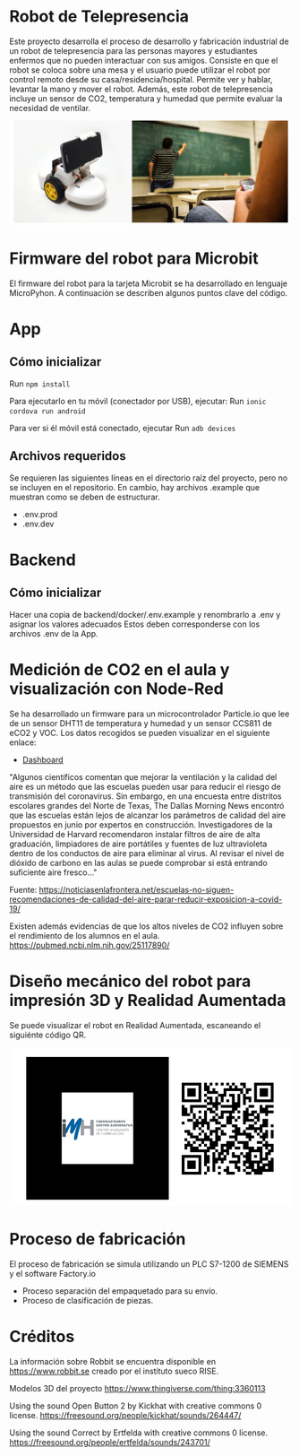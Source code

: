 # Robot de Telepresencia

Este proyecto desarrolla el proceso de desarrollo y fabricación industrial de un robot de telepresencia para las personas mayores y estudiantes enfermos que no pueden interactuar con sus amigos. Consiste en que el robot se coloca sobre una mesa y el usuario puede utilizar el robot por control remoto desde su casa/residencia/hospital. Permite ver y hablar, levantar la mano y mover el robot. Además, este robot de telepresencia incluye un sensor de CO2, temperatura y humedad que permite evaluar la necesidad de ventilar.  

[![VIDEO ROBOT](img/1.jpg)](https://www.youtube.com/watch?v=9LAC98Wxa0o)



# Firmware del robot para Microbit

El firmware del robot para la tarjeta Microbit se ha desarrollado en lenguaje MicroPyhon. A continuación se describen algunos puntos clave del código. 

# App
## Cómo inicializar
Run `npm install`

Para ejecutarlo en tu móvil (conectador por USB), ejecutar:
Run `ionic cordova run android`


Para ver si él móvil está conectado, ejecutar
Run `adb devices`

## Archivos requeridos

Se requieren las siguientes líneas en el directorio raíz del proyecto, pero no se incluyen en el repositorio. En cambio, hay archivos .example que muestran como se deben de estructurar.

* .env.prod
* .env.dev

# Backend

## Cómo inicializar
Hacer una copia de backend/docker/.env.example y renombrarlo a .env y asignar los valores adecuados Estos deben corresponderse con los archivos .env de la App. 

# Medición de CO2 en el aula y visualización con Node-Red

Se ha desarrollado un firmware para un microcontrolador Particle.io que lee de un sensor DHT11 de temperatura y humedad y un sensor CCS811 de eCO2 y VOC. Los datos recogidos se pueden visualizar en el siguiente enlace: 

* [Dashboard](https://j6q00k.stackhero-network.com/dashboard/)
 

"Algunos científicos comentan que mejorar la ventilación y la calidad del aire es un método que las escuelas pueden usar para reducir el riesgo de transmisión del coronavirus. Sin embargo, en una encuesta entre distritos escolares grandes del Norte de Texas, The Dallas Morning News encontró que las escuelas están lejos de alcanzar los parámetros de calidad del aire propuestos en junio por expertos en construcción. Investigadores de la Universidad de Harvard recomendaron instalar filtros de aire de alta graduación, limpiadores de aire portátiles y fuentes de luz ultravioleta dentro de los conductos de aire para eliminar al virus. Al revisar el nivel de dióxido de carbono en las aulas se puede comprobar si está entrando suficiente aire fresco..."

Fuente: https://noticiasenlafrontera.net/escuelas-no-siguen-recomendaciones-de-calidad-del-aire-parar-reducir-exposicion-a-covid-19/

Existen además evidencias de que los altos niveles de CO2 influyen sobre el rendimiento de los alumnos en el aula. https://pubmed.ncbi.nlm.nih.gov/25117890/

# Diseño mecánico del robot para impresión 3D y Realidad Aumentada

Se puede visualizar el robot en Realidad Aumentada, escaneando el siguiénte código QR. 


[![QR](img/2.png)](https://sketchfab.com/3d-models/robot-de-telepresencia-imh-ce46d0bd06b64048968173223d61c20a)

# Proceso de fabricación
El proceso de fabricación se simula utilizando un PLC S7-1200 de SIEMENS y el software Factory.io

*  Proceso separación del empaquetado para su envío.
*  Proceso de clasificación de piezas.
 


# Créditos

La información sobre Robbit se encuentra disponible en  https://www.robbit.se creado por el instituto sueco RISE. 

Modelos 3D del proyecto https://www.thingiverse.com/thing:3360113

Using the sound Open Button 2 by Kickhat with creative commons 0 license.
https://freesound.org/people/kickhat/sounds/264447/

Using the sound Correct by Ertfelda with creative commons 0 license.
https://freesound.org/people/ertfelda/sounds/243701/


